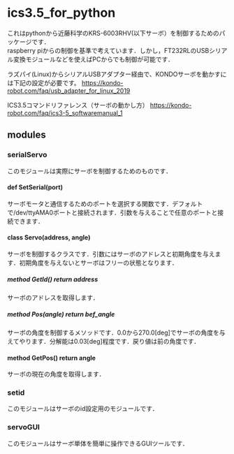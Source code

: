 # ics3.5_for_python

これはpythonから近藤科学のKRS-6003RHV(以下サーボ）を制御するためのパッケージです．  
raspberry piからの制御を基準で考えています．しかし，FT232RLのUSBシリアル変換モジュールなどを使えばPCからでも制御が可能です．

ラズパイ(Linux)からシリアルUSBアダプター経由で、KONDOサーボを動かすには下記の設定が必要です。
https://kondo-robot.com/faq/usb_adapter_for_linux_2019

ICS3.5コマンドリファレンス（サーボの動かし方）
https://kondo-robot.com/faq/ics3-5_softwaremanual_1

## modules
### serialServo
 このモジュールは実際にサーボを制御するためのものです．

#### def SetSerial(port)  
サーボモータと通信するためのポートを選択する関数です．デフォルトで/dev/ttyAMA0ポートと接続されます．引数を与えることで任意のポートと接続できます．

#### class Servo(address, angle)
サーボを制御するクラスです．引数にはサーボのアドレスと初期角度を与えます．初期角度を与えないとサーボはフリーの状態となります．
##### method GetId() return address
サーボのアドレスを取得します．

##### method Pos(angle) return bef_angle
サーボの角度を制御するメソッドです．0.0から270.0[deg]でサーボの角度を与えてやります．分解能は0.03[deg]程度です．戻り値は前の角度です．

#### method GetPos() return angle
サーボの現在の角度を取得します．

### setid
このモジュールはサーボのid設定用のモジュールです．

### servoGUI
このモジュールはサーボ単体を簡単に操作できるGUIツールです．
